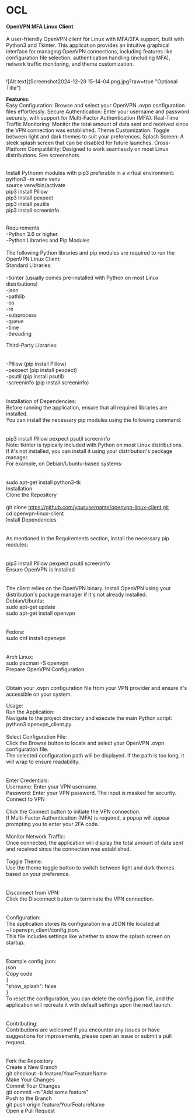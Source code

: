# OCL

<b>OpenVPN MFA Linux Client</b><br/>
<br/>
A user-friendly OpenVPN client for Linux with MFA/2FA support, built with Python3 and Tkinter. This application provides an intuitive graphical interface for 
managing OpenVPN connections, including features like configuration file selection, authentication handling (including MFA), network traffic monitoring, 
and theme customization.<br/><br/>

![Alt text](Screenshot2024-12-29 15-14-04.png.jpg?raw=true "Optional Title")

<b>Features:</b><br/>
Easy Configuration: Browse and select your OpenVPN .ovpn configuration files effortlessly.
Secure Authentication: Enter your username and password securely, with support for Multi-Factor Authentication (MFA).
Real-Time Traffic Monitoring: Monitor the total amount of data sent and received since the VPN connection was established.
Theme Customization: Toggle between light and dark themes to suit your preferences.
Splash Screen: A sleek splash screen that can be disabled for future launches.
Cross-Platform Compatibility: Designed to work seamlessly on most Linux distributions.
See screenshots.<br/>
<br/>

Install Pythonm modules with pip3 preferable in a virtual environment:<br/>
python3 -m venv venv<br/>
source venv/bin/activate<br/>
pip3 install Pillow<br/>
pip3 install pexpect<br/>
pip3 install psutils<br/>
pip3 install screeninfo<br/>
<br/>

Requirements<br/>
-Python 3.6 or higher<br/>
-Python Libraries and Pip Modules<br/>
<br/>
The following Python libraries and pip modules are required to run the OpenVPN Linux Client:
<br/>
Standard Libraries:<br/>
<br/>
-tkinter (usually comes pre-installed with Python on most Linux distributions)<br/>
-json<br/>
-pathlib<br/>
-os<br/>
-re<br/>
-subprocess<br/>
-queue<br/>
-time<br/>
-threading<br/>

Third-Party Libraries:<br/><br/>
<br/>
-Pillow (pip install Pillow)<br/>
-pexpect (pip install pexpect)<br/>
-psutil (pip install psutil)<br/>
-screeninfo (pip install screeninfo)<br/>
<br/><br/>
Installation of Dependencies:<br/>
Before running the application, ensure that all required libraries are installed. <br/>
You can install the necessary pip modules using the following command:<br/>
<br/><br/>
pip3 install Pillow pexpect psutil screeninfo<br/>
Note: tkinter is typically included with Python on most Linux distributions. <br/>
If it's not installed, you can install it using your distribution's package manager. <br/>
For example, on Debian/Ubuntu-based systems:<br/>
<br/><br/>
sudo apt-get install python3-tk<br/>
Installation<br/>
Clone the Repository<br/>
<br/>
git clone https://github.com/yourusername/openvpn-linux-client.git<br/>
cd openvpn-linux-client<br/>
Install Dependencies<br/>
<br/><br/>
As mentioned in the Requirements section, install the necessary pip modules:<br/>
<br/><br/>
pip3 install Pillow pexpect psutil screeninfo<br/>
Ensure OpenVPN is Installed<br/>
<br/><br/>
The client relies on the OpenVPN binary. Install OpenVPN using your distribution's package manager if it's not already installed.
<br/>
Debian/Ubuntu:<br/>
sudo apt-get update<br/>
sudo apt-get install openvpn<br/>
<br/><br/>
Fedora:<br/>
sudo dnf install openvpn<br/>
<br/><br/>
Arch Linux:<br/>
sudo pacman -S openvpn<br/>
Prepare OpenVPN Configuration<br/>
<br/><br/>
Obtain your .ovpn configuration file from your VPN provider and ensure it's accessible on your system.

Usage:<br/>
Run the Application:<br/>
Navigate to the project directory and execute the main Python script:<br/>
python3 openvpn_client.py<br/>
<br/>
Select Configuration File:<br/>
Click the Browse button to locate and select your OpenVPN .ovpn configuration file.<br/>
The selected configuration path will be displayed. If the path is too long, it will wrap to ensure readability.<br/>
<br/><br/>
Enter Credentials:<br/>
Username: Enter your VPN username.<br/>
Password: Enter your VPN password. The input is masked for security.<br/>
Connect to VPN<br/>
<br/>
Click the Connect button to initiate the VPN connection.<br/>
If Multi-Factor Authentication (MFA) is required, a popup will appear prompting you to enter your 2FA code.<br/>
<br/>
Monitor Network Traffic:<br/>
Once connected, the application will display the total amount of data sent and received since the connection was established.
<br/><br/>
Toggle Theme:<br/>
Use the theme toggle button to switch between light and dark themes based on your preference.<br/>
<br/><br/>
Disconnect from VPN:<br/>
Click the Disconnect button to terminate the VPN connection.<br/>
<br/><br/>
Configuration:<br/>
The application stores its configuration in a JSON file located at ~/.openvpn_client/config.json. <br/>
This file includes settings like whether to show the splash screen on startup.<br/>
<br/><br/>
Example config.json:<br/>
json<br/>
Copy code<br/>
{<br/>
    "show_splash": false<br/>
}<br/>
To reset the configuration, you can delete the config.json file, and the application will recreate it with default settings upon the next launch.<br/>
<br/><br/>
Contributing:<br/>
Contributions are welcome! If you encounter any issues or have suggestions for improvements, please open an issue or submit a pull request.<br/>
<br/><br/>
Fork the Repository<br/>
Create a New Branch<br/>
git checkout -b feature/YourFeatureName<br/>
Make Your Changes<br/>
Commit Your Changes<br/>
git commit -m "Add some feature"<br/>
Push to the Branch<br/>
git push origin feature/YourFeatureName<br/>
Open a Pull Request<br/>
<br/><br/>


